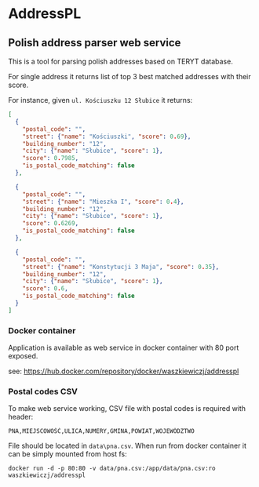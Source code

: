 # AddressPL 
## Polish address parser web service

This is a tool for parsing polish addresses based on TERYT database.

For single address it returns list of top 3 best matched addresses with their score.

For instance, given `ul. Kościuszku 12 Słubice` it returns:
```json
[
  {
    "postal_code": "",
    "street": {"name": "Kościuszki", "score": 0.69},
    "building_number": "12",
    "city": {"name": "Słubice", "score": 1},
    "score": 0.7985,
    "is_postal_code_matching": false
  },

  {
    "postal_code": "",
    "street": {"name": "Mieszka I", "score": 0.4},
    "building_number": "12",
    "city": {"name": "Słubice", "score": 1},
    "score": 0.6269,
    "is_postal_code_matching": false
  },

  {
    "postal_code": "",
    "street": {"name": "Konstytucji 3 Maja", "score": 0.35},
    "building_number": "12",
    "city": {"name": "Słubice", "score": 1},
    "score": 0.6,
    "is_postal_code_matching": false
  }
]
``` 

### Docker container

Application is available as web service in docker container with 80 port exposed.

see: https://hub.docker.com/repository/docker/waszkiewiczj/addresspl

### Postal codes CSV

To make web service working, CSV file with postal codes is required with header:
```csv
PNA,MIEJSCOWOŚĆ,ULICA,NUMERY,GMINA,POWIAT,WOJEWÓDZTWO
```

File should be located in `data\pna.csv`. When run from docker container it can be simply mounted from host fs:
```shell script
docker run -d -p 80:80 -v data/pna.csv:/app/data/pna.csv:ro waszkiewiczj/addresspl
```
